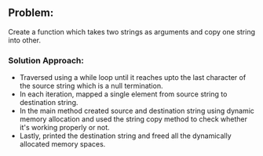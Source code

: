 <h2>Problem:</h2>
<p>Create a function which takes two strings as arguments and copy one string into other.</p>

<h3>Solution Approach:</h3>
<ul>
    <li>Traversed using a while loop until it reaches upto the last character of the source string which is a null termination.</li>
    <li>In each iteration, mapped a single element from source string to destination string.</li>
    <li>In the main method created source and destination string using dynamic memory allocation and used the string copy method to check whether it's working properly or not.</li>
    <li>Lastly, printed the destination string and freed all the dynamically allocated memory spaces.</li>
</ul>